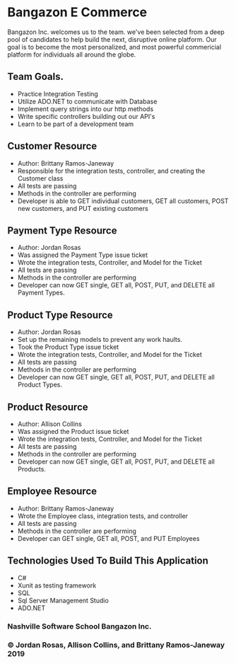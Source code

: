 # Bangazon E Commerce
Bangazon Inc. welcomes us to the team. we've been selected from a deep pool of candidates
to help build the next, disruptive online platform. Our goal is to become the most personalized, 
and most powerful commericial platform for individuals all around the globe.

## Team Goals.
- Practice Integration Testing
- Utilize ADO.NET to communicate with Database
- Implement query strings into our http methods
- Write specific controllers building out our API's
- Learn to be part of a development team

## Customer Resource
- Author: Brittany Ramos-Janeway
- Responsible for the integration tests, controller, and creating the Customer class
- All tests are passing
- Methods in the controller are performing
- Developer is able to GET individual customers, GET all customers, POST new customers, and PUT existing customers

## Payment Type Resource 
- Author: Jordan Rosas
- Was assigned the Payment Type issue ticket
- Wrote the integration tests, Controller, and Model for the Ticket
- All tests are passing 
- Methods in the controller are performing 
- Developer can now GET single, GET all, POST, PUT, and DELETE all Payment Types.


## Product Type Resource 
- Author: Jordan Rosas
- Set up the remaining models to prevent any work haults.
- Took the Product Type issue ticket
- Wrote the integration tests, Controller, and Model for the Ticket
- All tests are passing 
- Methods in the controller are performing 
- Developer can now GET single, GET all, POST, PUT, and DELETE all Product Types.

## Product Resource 
- Author: Allison Collins
- Was assigned the Product issue ticket
- Wrote the integration tests, Controller, and Model for the Ticket
- All tests are passing 
- Methods in the controller are performing 
- Developer can now GET single, GET all, POST, PUT, and DELETE all Products.

## Employee Resource
- Author: Brittany Ramos-Janeway
- Wrote the Employee class, integration tests, and controller
- All tests are passing
- Methods in the controller are performing
- Developer can GET single, GET all, POST, and PUT Employees

## Technologies Used To Build This Application
- C#
- Xunit as testing framework
- SQL
- Sql Server Management Studio
- ADO.NET

### Nashville Software School Bangazon Inc.

### &copy; Jordan Rosas, Allison Collins, and Brittany Ramos-Janeway 2019
